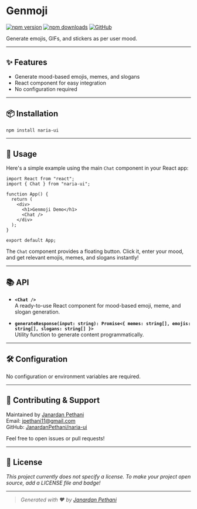 # Genmoji

[![npm version](https://img.shields.io/npm/v/naria-ui?style=flat-square)](https://www.npmjs.com/package/naria-ui)
[![npm downloads](https://img.shields.io/npm/dm/@janardanPethani/naria-ui?style=flat-square)](https://www.npmjs.com/package/naria-ui)
[![GitHub](https://img.shields.io/badge/github-JanardanPethani%2Fnaria-ui-blue?logo=github&style=flat-square)](https://github.com/JanardanPethani/naria-ui)

<!-- Add a license badge if you add a LICENSE file, e.g. MIT:
[![License: MIT](https://img.shields.io/badge/License-MIT-yellow.svg)](https://opensource.org/licenses/MIT)
-->

Generate emojis, GIFs, and stickers as per user mood.

---

## ✨ Features

- Generate mood-based emojis, memes, and slogans
- React component for easy integration
- No configuration required

---

## 📦 Installation

```bash
npm install naria-ui
```

---

## 🚀 Usage

Here's a simple example using the main `Chat` component in your React app:

```tsx
import React from "react";
import { Chat } from "naria-ui";

function App() {
  return (
    <div>
      <h1>Genmoji Demo</h1>
      <Chat />
    </div>
  );
}

export default App;
```

The `Chat` component provides a floating button. Click it, enter your mood, and get relevant emojis, memes, and slogans instantly!

---

## 📚 API

- **`<Chat />`**  
  A ready-to-use React component for mood-based emoji, meme, and slogan generation.

- **`generateResponse(input: string): Promise<{ memes: string[], emojis: string[], slogans: string[] }>`**  
  Utility function to generate content programmatically.

---

## 🛠 Configuration

No configuration or environment variables are required.

---

## 🤝 Contributing & Support

Maintained by [Janardan Pethani](https://janardanpethani.in)  
Email: jpethani11@gmail.com  
GitHub: [JanardanPethani/naria-ui](https://github.com/JanardanPethani/naria-ui)

Feel free to open issues or pull requests!

---

## 📄 License

_This project currently does not specify a license. To make your project open source, add a LICENSE file and badge!_

---

> _Generated with ❤️ by [Janardan Pethani](https://janardanpethani.in)_
